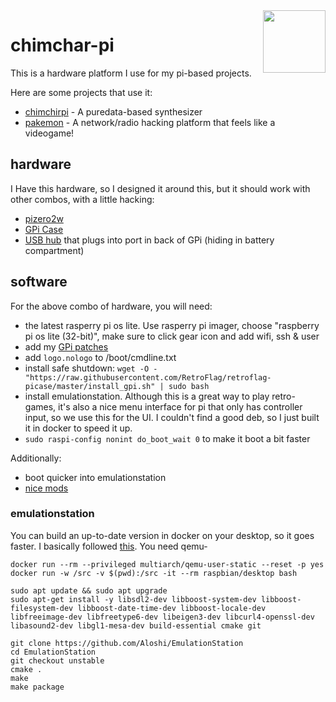 <img height="100" src="https://assets.pokemon.com/assets/cms2/img/pokedex/full/390.png" align="right" />

# chimchar-pi

This is a hardware platform I use for my pi-based projects.

Here are some projects that use it:

- [chimchirpi](https://github.com/konsumer/chimchirp) - A puredata-based synthesizer
- [pakemon](https://github.com/notnullgames/pakemon) - A network/radio hacking platform that feels like a videogame!

## hardware

I Have this hardware, so I designed it around this, but it should work with other combos, with a little hacking:

- [pizero2w](https://www.raspberrypi.com/products/raspberry-pi-zero-2-w/)
- [GPi Case](https://retroflag.com/GPi-CASE.html)
- [USB hub](https://www.amazon.com/LoveRPi-MicroUSB-Port-Black-Raspberry/dp/B01HYJLZH6/ref=sr_1_4?keywords=Pi+Zero+USB&qid=1645331418&sr=8-4) that plugs into port in back of GPi (hiding in battery compartment)

## software

For the above combo of hardware, you will need:

- the latest rasperry pi os lite. Use rasperry pi imager, choose "raspberry pi os lite (32-bit)", make sure to click gear icon and add wifi, ssh & user
- add my [GPi patches](gpi-pizero2w/boot)
- add `logo.nologo` to /boot/cmdline.txt
- install safe shutdown: `wget -O - "https://raw.githubusercontent.com/RetroFlag/retroflag-picase/master/install_gpi.sh" | sudo bash`
- install emulationstation. Although this is a great way to play retro-games, it's also a nice menu interface for pi that only has controller input, so we use this for the UI. I couldn't find a good deb, so I just built it in docker to speed it up.
- `sudo raspi-config nonint do_boot_wait 0` to make it boot a bit faster

Additionally:

- boot quicker into emulationstation
- [nice mods](https://www.youtube.com/watch?v=jOZ-ZQHMOII)


### emulationstation

You can build an up-to-date version in docker on your desktop, so it goes faster. I basically followed [this](https://emulationstation.org/gettingstarted.html). You need qemu-

```
docker run --rm --privileged multiarch/qemu-user-static --reset -p yes
docker run -w /src -v $(pwd):/src -it --rm raspbian/desktop bash

sudo apt update && sudo apt upgrade
sudo apt-get install -y libsdl2-dev libboost-system-dev libboost-filesystem-dev libboost-date-time-dev libboost-locale-dev libfreeimage-dev libfreetype6-dev libeigen3-dev libcurl4-openssl-dev libasound2-dev libgl1-mesa-dev build-essential cmake git

git clone https://github.com/Aloshi/EmulationStation
cd EmulationStation
git checkout unstable
cmake .
make
make package
```
